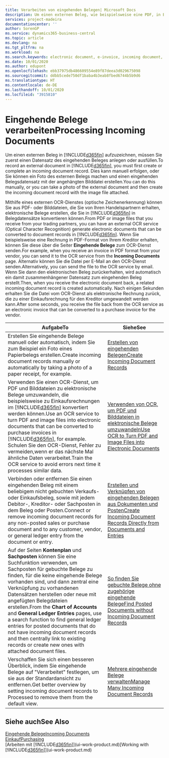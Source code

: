 ```yaml
---
title: Verarbeiten von eingehenden Belegen| Microsoft Docs
description: Um einen externen Beleg, wie beispielsweise eine PDF, in Business Central aufzuzeichnen, müssen Sie zuerst einen eingehenden Belegdatensatz erstellen oder fertig stellen.
services: project-madeira
documentationcenter: ''
author: SorenGP
ms.service: dynamics365-business-central
ms.topic: article
ms.devlang: na
ms.tgt_pltfrm: na
ms.workload: na
ms.search.keywords: electronic document, e-invoice, incoming document, OCR, ecommerce, document exchange, import invoice
ms.date: 10/01/2020
ms.author: edupont
ms.openlocfilehash: ebb37975db486609554e89f87deea3d029675098
ms.sourcegitcommit: ddbb5cede750df1baba4b3eab8fbed6744b5b9d6
ms.translationtype: HT
ms.contentlocale: de-DE
ms.lasthandoff: 10/01/2020
ms.locfileid: "3915810"
---
```

# <a name="processing-incoming-documents"></a><span data-ttu-id="fe948-103">Eingehende Belege verarbeiten</span><span class="sxs-lookup"><span data-stu-id="fe948-103">Processing Incoming Documents</span></span>
<span data-ttu-id="fe948-104">Um einen externen Beleg in [!INCLUDE[d365fin](includes/d365fin_md.md)] aufzuzeichnen, müssen Sie zuerst einen Datensatz des eingehenden Beleges anlegen oder ausfüllen.</span><span class="sxs-lookup"><span data-stu-id="fe948-104">To record an external document in [!INCLUDE[d365fin](includes/d365fin_md.md)], you must first create or complete an incoming document record.</span></span> <span data-ttu-id="fe948-105">Dies kann manuell erfolgen, oder Sie können ein Foto des externen Belegs machen und einen eingehenden Belegsdatensatz mit der angehängten Bilddatei erstellen.</span><span class="sxs-lookup"><span data-stu-id="fe948-105">You can do this manually, or you can take a photo of the external document and then create the incoming document record with the image file attached.</span></span>

<span data-ttu-id="fe948-106">Mithilfe eines externen OCR-Dienstes (optische Zeichenerkennung) können Sie aus PDF- oder Bilddateien, die Sie von Ihren Handelspartnern erhalten, elektronische Belege erstellen, die Sie in [!INCLUDE[d365fin](includes/d365fin_md.md)] in Belegdatensätze konvertieren können.</span><span class="sxs-lookup"><span data-stu-id="fe948-106">From PDF or image files that you receive from your trading partners, you can have an external OCR service (Optical Character Recognition) generate electronic documents that can be converted to document records in [!INCLUDE[d365fin](includes/d365fin_md.md)].</span></span> <span data-ttu-id="fe948-107">Wenn Sie beispielsweise eine Rechnung in PDF-Format von Ihrem Kreditor erhalten, können Sie diese über die Seiter **Eingehende Belege** zum OCR-Dienst senden.</span><span class="sxs-lookup"><span data-stu-id="fe948-107">For example, when you receive an invoice in PDF format from your vendor, you can send it to the OCR service from the **Incoming Documents** page.</span></span> <span data-ttu-id="fe948-108">Alternativ können Sie die Datei per E-Mail an den OCR-Dienst senden.</span><span class="sxs-lookup"><span data-stu-id="fe948-108">Alternatively, you can send the file to the OCR service by email.</span></span> <span data-ttu-id="fe948-109">Wenn Sie dann den elektronischen Beleg zurückerhalten, wird automatisch ein damit zusammenhängener Datensatz zum eingehenden Beleg erstellt.</span><span class="sxs-lookup"><span data-stu-id="fe948-109">Then, when you receive the electronic document back, a related incoming document record is created automatically.</span></span> <span data-ttu-id="fe948-110">Nach einigen Sekunden erhalten Sie die Datei vom OCR-Dienst als elektronische Rechnung zurück, die zu einer Einkaufsrechnung für den Kreditor umgewandelt werden kann.</span><span class="sxs-lookup"><span data-stu-id="fe948-110">After some seconds, you receive the file back from the OCR service as an electronic invoice that can be converted to a purchase invoice for the vendor.</span></span>

| <span data-ttu-id="fe948-111">Aufgabe</span><span class="sxs-lookup"><span data-stu-id="fe948-111">To</span></span> | <span data-ttu-id="fe948-112">Siehe</span><span class="sxs-lookup"><span data-stu-id="fe948-112">See</span></span> |
| --- | --- |
| <span data-ttu-id="fe948-113">Erstellen Sie eingehende Belege manuell oder automatisch, indem Sie zum Beispiel ein Foto eines Papierbelegs erstellen.</span><span class="sxs-lookup"><span data-stu-id="fe948-113">Create incoming document records manually or automatically by taking a photo of a paper receipt, for example.</span></span> |[<span data-ttu-id="fe948-114">Erstellen von eingehenden Belegen</span><span class="sxs-lookup"><span data-stu-id="fe948-114">Create Incoming Document Records</span></span>](across-how-create-income-document-records.md) |
| <span data-ttu-id="fe948-115">Verwenden Sie einen OCR-Dienst, um PDF und Bilddateien zu elektronische Belege umzuwandeln, die beispielsweise zu Einkaufsrechnungen im [!INCLUDE[d365fin](includes/d365fin_md.md)] konvertiert werden können.</span><span class="sxs-lookup"><span data-stu-id="fe948-115">Use an OCR service to turn PDF and image files into electronic documents that can be converted to purchase invoices in [!INCLUDE[d365fin](includes/d365fin_md.md)], for example.</span></span> <span data-ttu-id="fe948-116">Schulen Sie den OCR-Dienst, Fehler zu vermeiden,wenn er das nächste Mal ähnliche Daten verarbeitet.</span><span class="sxs-lookup"><span data-stu-id="fe948-116">Train the OCR service to avoid errors next time it processes similar data.</span></span> |[<span data-ttu-id="fe948-117">Verwenden von OCR, um PDF und Bilddateien in elektronische Belege umzuwandeln</span><span class="sxs-lookup"><span data-stu-id="fe948-117">Use OCR to Turn PDF and Image Files into Electronic Documents</span></span>](across-how-use-ocr-pdf-images-files.md) |
| <span data-ttu-id="fe948-118">Verbinden oder entfernen Sie einen eingehenden Beleg mit einem beliebigem nicht gebuchten Verkaufs- oder Einkaufsbeleg, sowie mit jedem Debitor-, Kreditor- oder Sachposten in dem Beleg oder Posten.</span><span class="sxs-lookup"><span data-stu-id="fe948-118">Connect or remove incoming document records for any non-posted sales or purchase document and to any customer, vendor, or general ledger entry from the document or entry.</span></span> |[<span data-ttu-id="fe948-119">Erstellen und Verknüpfen von eingehenden Belegen aus Dokumenten und Posten</span><span class="sxs-lookup"><span data-stu-id="fe948-119">Create Incoming Document Records Directly from Documents and Entries</span></span>](across-how-connect-disconnect-income-document-records.md) |
| <span data-ttu-id="fe948-120">Auf der Seiten **Kontenplan** und **Sachposten** können Sie eine Suchfunktion verwenden, um Sachposten für gebuchte Belege zu finden, für die keine eingehende Belege vorhanden sind, und dann zentral eine Verknüpfung zu vorhandenen Datensätzen herstellen oder neue mit angefügten Belegdateien erstellen.</span><span class="sxs-lookup"><span data-stu-id="fe948-120">From the **Chart of Accounts** and **General Ledger Entries** pages, use a search function to find general ledger entries for posted documents that do not have incoming document records and then centrally link to existing records or create new ones with attached document files.</span></span> |[<span data-ttu-id="fe948-121">So finden Sie gebuchte Belege ohne zugehörige eingehende Belege</span><span class="sxs-lookup"><span data-stu-id="fe948-121">Find Posted Documents without Incoming Document Records</span></span>](across-how-find-posted-documents-without-income-document-records.md) |
| <span data-ttu-id="fe948-122">Verschaffen Sie sich einen besseren Überblick, indem Sie eingehende Belege auf "Verarbeitet" festlegen, um sie aus der Standardansicht zu entfernen.</span><span class="sxs-lookup"><span data-stu-id="fe948-122">Get better overview by setting incoming document records to Processed to remove them from the default view.</span></span> |[<span data-ttu-id="fe948-123">Mehrere eingehende Belege verwalten</span><span class="sxs-lookup"><span data-stu-id="fe948-123">Manage Many Incoming Document Records</span></span>](across-how-manage-many-income-document-records.md) |

## <a name="see-also"></a><span data-ttu-id="fe948-124">Siehe auch</span><span class="sxs-lookup"><span data-stu-id="fe948-124">See Also</span></span>
[<span data-ttu-id="fe948-125">Eingehende Belege</span><span class="sxs-lookup"><span data-stu-id="fe948-125">Incoming Documents</span></span>](across-income-documents.md)  
[<span data-ttu-id="fe948-126">Einkauf</span><span class="sxs-lookup"><span data-stu-id="fe948-126">Purchasing</span></span>](purchasing-manage-purchasing.md)  
<span data-ttu-id="fe948-127">[Arbeiten mit [!INCLUDE[d365fin](includes/d365fin_md.md)]](ui-work-product.md)</span><span class="sxs-lookup"><span data-stu-id="fe948-127">[Working with [!INCLUDE[d365fin](includes/d365fin_md.md)]](ui-work-product.md)</span></span>
